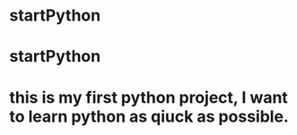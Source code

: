 # startPython
# startPython
# this is my first python project, I want to learn python as qiuck as possible.
